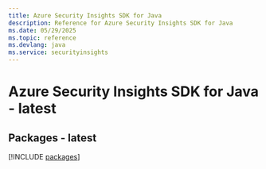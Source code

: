 ```yaml
---
title: Azure Security Insights SDK for Java
description: Reference for Azure Security Insights SDK for Java
ms.date: 05/29/2025
ms.topic: reference
ms.devlang: java
ms.service: securityinsights
---
```

# Azure Security Insights SDK for Java - latest
## Packages - latest
[!INCLUDE [packages](security-insights-index.md)]